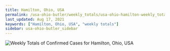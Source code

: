 ```yaml
---
title: Hamilton, Ohio, USA
permalink: /usa-ohio-butler/weekly_totals/usa-ohio-hamilton-weekly_totals.html
last_updated: Aug 17, 2021
keywords: ["Hamilton, Ohio, USA", "weekly totals"]
sidebar: usa-ohio-butler_sidebar
---
```


![Weekly Totals of Confirmed Cases for Hamilton, Ohio, USA](/covid_tracker/images/graphs/usa-ohio-hamilton-weekly_totals_graph.png)
